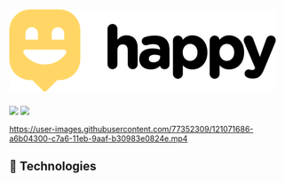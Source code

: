 <h1>
    <img alt="Happy" title="Happy" src="https://raw.githubusercontent.com/VDR-Crowley/nlw3-discovery/6121aa396a78543f5f775022a37d57129b3852b8/.github/logo.svg" />
</h1>

<div>
    <img src="https://user-images.githubusercontent.com/77352309/121063267-7a8fc480-c79c-11eb-9bf7-8378a7ebfb68.PNG" />
    <img src="https://user-images.githubusercontent.com/77352309/121069695-2a1c6500-c7a4-11eb-826d-0bc489e2112d.PNG" />
   
   


   

</div>
 

 

https://user-images.githubusercontent.com/77352309/121071686-a6b04300-c7a6-11eb-9aaf-b30983e0824e.mp4


 ## 🚀 Technologies

